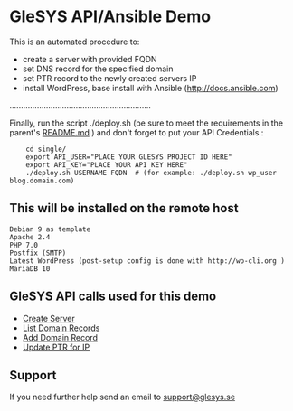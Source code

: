 # GleSYS API/Ansible Demo

This is an automated procedure to:

  * create a server with provided FQDN
  * set DNS record for the specified domain
  * set PTR record to the newly created servers IP
  * install WordPress, base install with Ansible (http://docs.ansible.com)

..............................................................



Finally, run the script ./deploy.sh (be sure to meet the requirements in the parent's [README.md](https://github.com/glesys/ansible-wp-auto-deploy/blob/master/README.md) ) and don't forget to put your API Credentials :


```
	cd single/
	export API_USER="PLACE YOUR GLESYS PROJECT ID HERE"
	export API_KEY="PLACE YOUR API KEY HERE"
	./deploy.sh USERNAME FQDN  # (for example: ./deploy.sh wp_user blog.domain.com)
```


## This will be installed on the remote host


	Debian 9 as template
	Apache 2.4
	PHP 7.0
	Postfix (SMTP)
	Latest WordPress (post-setup config is done with http://wp-cli.org )
	MariaDB 10


## GleSYS API calls used for this demo


   * [Create Server](https://github.com/GleSYS/API/wiki/API-Documentation#servercreate)
   * [List Domain Records](https://github.com/GleSYS/API/wiki/API-Documentation#domainlistrecords)
   * [Add Domain Record](https://github.com/GleSYS/API/wiki/API-Documentation#domainaddrecord)
   * [Update PTR for IP](https://github.com/GleSYS/API/wiki/API-Documentation#ipsetptr)


## Support
If you need further help send an email to support@glesys.se
